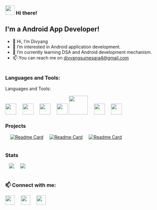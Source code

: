 
### <img src="https://raw.githubusercontent.com/MartinHeinz/MartinHeinz/master/wave.gif" width="30px">  Hi there! 

## I'm a Android App Developer!
- 👋 Hi, I’m Divyang
- 👀 I’m interested in Android application development.
- 🌱 I’m currently learning DSA and Android development mechanism.
- 📫 You can reach me on divyangsumesara4@gmail.com

<!---
divyang5/divyang5 is a ✨ special ✨ repository because its `README.md` (this file) appears on your GitHub profile.
You can click the Preview link to take a look at your changes.
--->

# <!-- Used for line break -->
### Languages and Tools: 

Languages and Tools:

<!-- below it imp to use in one line otherwise the icon go in vertical -->
<img name="java" width="35px" src="https://user-images.githubusercontent.com/79574068/152517222-76bb58e7-6934-43f0-8d00-7887374452f5.png"/> &nbsp;&nbsp;&nbsp; <img name="php" width="35px" src="https://user-images.githubusercontent.com/79574068/152512423-d77b05cd-5ee4-4591-b6d3-b216dc50b24d.png"/>
&nbsp;&nbsp;&nbsp; <img name="android" width="35px" src="https://user-images.githubusercontent.com/79574068/152517630-8bf38e25-8cc0-468b-98d6-2e4b59838cfa.png"/>
&nbsp;&nbsp;&nbsp; <img name="database" width="35px" src="https://user-images.githubusercontent.com/79574068/152517214-8d0328a1-0d25-48ba-9906-1ffd057ea371.png"/>
<img name="firebase" width="60px" src="https://user-images.githubusercontent.com/79574068/152517220-a5171d29-71c9-4137-bbc2-d481d939320d.png"/>
 &nbsp;&nbsp;&nbsp; <img name="DSA" width="35px" src="https://user-images.githubusercontent.com/79574068/152517217-f29dee53-7d52-49ae-ac02-09f496c1971f.png"/> &nbsp;&nbsp;&nbsp; <img name="nodejs" width="35px" src="https://user-images.githubusercontent.com/79574068/152517224-bb3a9a60-02a6-4854-8667-b4568b299014.png"/>



### Projects

&nbsp;&nbsp;&nbsp; 
[![Readme Card](https://github-readme-stats.vercel.app/api/pin/?username=divyang5&theme=chartreuse-dark&repo=Mvvm-News-App)](https://github.com/divyang5/Mvvm-News-App) &nbsp;&nbsp;&nbsp;
[![Readme Card](https://github-readme-stats.vercel.app/api/pin/?username=divyang5&theme=chartreuse-dark&repo=Chat-App)](https://github.com/divyang5/Chat-App) &nbsp;&nbsp;&nbsp; [![Readme Card](https://github-readme-stats.vercel.app/api/pin/?username=divyang5&theme=chartreuse-dark&repo=php-forum)](https://github.com/divyang5/php-forum)


#
### Stats

&nbsp;&nbsp;&nbsp;<img src="https://github-readme-stats.vercel.app/api?username=divyang5&layout=compact&show_icons=true&theme=chartreuse-dark" /> &nbsp;&nbsp;&nbsp; <img src="https://github-readme-stats.vercel.app/api/top-langs/?username=divyang5&theme=chartreuse-dark" />


#
### 📫 Connect with me: 

[<img name="linkedin" width="30px" src="https://user-images.githubusercontent.com/79085857/141673554-6a7f0f91-f436-4204-a680-e7b3ae05822e.png" />](https://www.linkedin.com/in/divyang-sumesara)
&nbsp;&nbsp;&nbsp; [<img name="instagram" width="30px" src="https://user-images.githubusercontent.com/79085857/141674406-bbd34b39-4985-4315-8bd8-e7502a1388ad.png" />](https://www.instagram.com/divyang.23/)
&nbsp;&nbsp;&nbsp; [<img name="twitter" width="30px" src="https://user-images.githubusercontent.com/79085857/141674271-fe1f7432-79d8-4ddf-88ed-c72ae08b73ba.png" />](https://www.twitter.com/@DivyangSumesara/)


#

